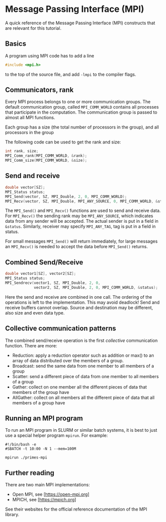 # Message Passing Interface (MPI)

A quick reference of the Message Passing Interface (MPI) constructs that are relevant for this tutorial.

## Basics

A program using MPI code has to add a line
```c
#include <mpi.h>
```
to the top of the source file, and add `-lmpi` to the compiler flags.

## Communicators, rank

Every MPI process belongs to one or more communication groups. The default communication group, called
`MPI_COMM_WORLD` contains all processes that participate in the computation. The communication group is passed
to almost all MPI functions.

Each group has a size (the total number of processors in the group), and all processors in the group

The following code can be used to get the rank and size:
```c
int rank, size;
MPI_Comm_rank(MPI_COMM_WORLD, &rank);
MPI_Comm_size(MPI_COMM_WORLD, &size);
```

## Send and receive

```c
double vector[SZ];
MPI_Status status;
MPI_Send(vector, SZ, MPI_Double, 2, 0, MPI_COMM_WORLD);
MPI_Recv(vector, SZ, MPI_Double, MPI_ANY_SOURCE, 0, MPI_COMM_WORLD, &status);
```

The `MPI_Send()` and `MPI_Recv()` functions are used to send and receive data.
For `MPI_Recv()` the sending rank may be `MPI_ANY_SOURCE`, which indicates data from any
sender will be accepted. The actual sender is put in a field in `&status`.
Similarly, receiver may specify `MPI_ANY_TAG`, tag is put in a field in status.

For small messages `MPI_Send()` will return immediately, for large messages an `MPI_Recv()` is needed to accept the
data before `MPI_Send()` returns.

## Combined Send/Receive

```c
double vector1[SZ], vector2[SZ];
MPI_Status status;
MPI_Sendrecv(vector1, SZ, MPI_Double, 2, 0,
             vector2, SZ, MPI_Double, 2, 0, MPI_COMM_WORLD, &status);
```

Here the send and receive are combined in one call.
The ordering of the operations is left to the implementation. This may avoid deadlock!
Send and receive buffers cannot overlap.
Source and destination may be different, also size and even data type.

## Collective communication patterns

The combined send/receive operation is the first *collective* communication function. There are more:
- Reduction: apply a reduction operator such as addition or max() to an array of data distributed over the members of a group.
- Broadcast: send the same data from one member to all members of a group
- Scatter: send a different piece of data from one member to all members of a group
- Gather: collect on one member all the different pieces of data that members of the group have
- AllGather: collect on all members all the different piece of data that all members of a group have


## Running an MPI program

To run an MPI program in SLURM or similar batch systems, it is best to just use a special helper program `mpirun`.
For example:
```shell script
#!/bin/bash -e
#SBATCH -t 10:00 -N 1 --mem=100M

mpirun ./primes-mpi
```

## Further reading

There are two main MPI implementations:

- Open MPI, see [https://open-mpi.org]
- MPICH, see [https://mpich.org]

See their websites for the official reference documentation of the MPI library.